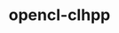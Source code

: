 ---
title: "opencl-clhpp"
layout: cache
categories: [package, develop]
meta: {"versions": ["2.0.16"], "compilers": ["gcc@=11.1.0"], "oss": ["ubuntu20.04"], "platforms": ["linux"], "targets": ["x86_64_v3"], "stacks": ["e4s", "root"], "num_specs": 4, "num_specs_by_stack": {"e4s": 4, "root": 4}}
spec_details: [{"hash": "t5tsq5yyq67rcb4epovzuqpcxlf6e2w6", "compiler": "gcc@=11.1.0", "versions": ["2.0.16"], "os": "ubuntu20.04", "platform": "linux", "target": "x86_64_v3", "variants": ["build_system=cmake", "build_type=Release", "generator=make", "~ipo"], "stacks": ["e4s", "root"], "size": "-", "tarball": "https://binaries.spack.io/develop/build_cache/linux-ubuntu20.04-x86_64_v3/gcc-11.1.0/opencl-clhpp-2.0.16/linux-ubuntu20.04-x86_64_v3-gcc-11.1.0-opencl-clhpp-2.0.16-t5tsq5yyq67rcb4epovzuqpcxlf6e2w6.spack"}, {"hash": "chazpieq2cejiwuujw6dke7zfmt2dgbv", "compiler": "gcc@=11.1.0", "versions": ["2.0.16"], "os": "ubuntu20.04", "platform": "linux", "target": "x86_64_v3", "variants": ["build_system=cmake", "build_type=Release", "generator=make", "~ipo"], "stacks": ["e4s", "root"], "size": "-", "tarball": "https://binaries.spack.io/develop/build_cache/linux-ubuntu20.04-x86_64_v3/gcc-11.1.0/opencl-clhpp-2.0.16/linux-ubuntu20.04-x86_64_v3-gcc-11.1.0-opencl-clhpp-2.0.16-chazpieq2cejiwuujw6dke7zfmt2dgbv.spack"}, {"hash": "xyy5bn774eixx6kg24dxp7zt3cev4oq2", "compiler": "gcc@=11.1.0", "versions": ["2.0.16"], "os": "ubuntu20.04", "platform": "linux", "target": "x86_64_v3", "variants": ["build_system=cmake", "build_type=Release", "generator=make", "~ipo"], "stacks": ["e4s", "root"], "size": "-", "tarball": "https://binaries.spack.io/develop/build_cache/linux-ubuntu20.04-x86_64_v3/gcc-11.1.0/opencl-clhpp-2.0.16/linux-ubuntu20.04-x86_64_v3-gcc-11.1.0-opencl-clhpp-2.0.16-xyy5bn774eixx6kg24dxp7zt3cev4oq2.spack"}, {"hash": "3ys6nzafdumoyvoa323n7p4ybkg7bgqq", "compiler": "gcc@=11.1.0", "versions": ["2.0.16"], "os": "ubuntu20.04", "platform": "linux", "target": "x86_64_v3", "variants": ["build_system=cmake", "build_type=Release", "generator=make", "~ipo"], "stacks": ["e4s", "root"], "size": "-", "tarball": "https://binaries.spack.io/develop/build_cache/linux-ubuntu20.04-x86_64_v3/gcc-11.1.0/opencl-clhpp-2.0.16/linux-ubuntu20.04-x86_64_v3-gcc-11.1.0-opencl-clhpp-2.0.16-3ys6nzafdumoyvoa323n7p4ybkg7bgqq.spack"}]
---